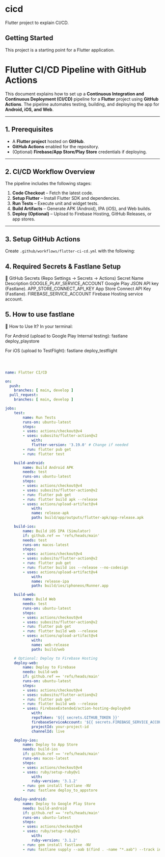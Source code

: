 # cicd

Flutter project to explain CI/CD.

## Getting Started

This project is a starting point for a Flutter application.

# Flutter CI/CD Pipeline with GitHub Actions

This document explains how to set up a **Continuous Integration and Continuous Deployment (CI/CD)** pipeline for a **Flutter** project using **GitHub Actions**. 
The pipeline automates testing, building, and deploying the app for **Android, iOS, and Web**.

---

## **1. Prerequisites**
- A **Flutter project** hosted on **GitHub**.
- **GitHub Actions** enabled for the repository.
- (Optional) **Firebase/App Store/Play Store** credentials if deploying.

---

## **2. CI/CD Workflow Overview**
The pipeline includes the following stages:
1. **Code Checkout** – Fetch the latest code.
2. **Setup Flutter** – Install Flutter SDK and dependencies.
3. **Run Tests** – Execute unit and widget tests.
4. **Build Artifacts** – Generate APK (Android), IPA (iOS), and Web builds.
5. **Deploy (Optional)** – Upload to Firebase Hosting, GitHub Releases, or app stores.

---

## **3. Setup GitHub Actions**
Create `.github/workflows/flutter-ci-cd.yml` with the following:

## **4. Required Secrets & Fastlane Setup**
🔑 GitHub Secrets (Repo Settings → Secrets → Actions)
Secret Name	Description
GOOGLE_PLAY_SERVICE_ACCOUNT	Google Play JSON API key (Fastlane).
APP_STORE_CONNECT_API_KEY	App Store Connect API Key (Fastlane).
FIREBASE_SERVICE_ACCOUNT	Firebase Hosting service account.


## 5. How to use fastlane
🚀 How to Use It?
In your terminal:

For Android (upload to Google Play Internal testing):
fastlane deploy_playstore

For iOS (upload to TestFlight):
fastlane deploy_testflight

```yaml



name: Flutter CI/CD

on:
  push:
    branches: [ main, develop ]
  pull_request:
    branches: [ main, develop ]

jobs:
    test:
        name: Run Tests
        runs-on: ubuntu-latest
        steps:
        - uses: actions/checkout@v4
        - uses: subosito/flutter-action@v2
            with:
            flutter-version: '3.19.0' # Change if needed
        - run: flutter pub get
        - run: flutter test

    build-android:
        name: Build Android APK
        needs: test
        runs-on: ubuntu-latest
        steps:
        - uses: actions/checkout@v4
        - uses: subosito/flutter-action@v2
        - run: flutter pub get
        - run: flutter build apk --release
        - uses: actions/upload-artifact@v4
            with:
            name: release-apk
            path: build/app/outputs/flutter-apk/app-release.apk

    build-ios:
        name: Build iOS IPA (Simulator)
        if: github.ref == 'refs/heads/main'
        needs: test
        runs-on: macos-latest
        steps:
        - uses: actions/checkout@v4
        - uses: subosito/flutter-action@v2
        - run: flutter pub get
        - run: flutter build ios --release --no-codesign
        - uses: actions/upload-artifact@v4
            with:
            name: release-ipa
            path: build/ios/iphoneos/Runner.app

    build-web:
        name: Build Web
        needs: test
        runs-on: ubuntu-latest
        steps:
        - uses: actions/checkout@v4
        - uses: subosito/flutter-action@v2
        - run: flutter pub get
        - run: flutter build web --release
        - uses: actions/upload-artifact@v4
            with:
            name: web-release
            path: build/web

    # Optional: Deploy to Firebase Hosting
    deploy-web:
        name: Deploy to Firebase
        needs: build-web
        if: github.ref == 'refs/heads/main'
        runs-on: ubuntu-latest
        steps:
        - uses: actions/checkout@v4
        - uses: subosito/flutter-action@v2
        - run: flutter pub get
        - run: flutter build web --release
        - uses: FirebaseExtended/action-hosting-deploy@v0
            with:
            repoToken: '${{ secrets.GITHUB_TOKEN }}'
            firebaseServiceAccount: '${{ secrets.FIREBASE_SERVICE_ACCOUNT }}'
            projectId: your-project-id
            channelId: live

    deploy-ios:  
        name: Deploy to App Store  
        needs: build-ios  
        if: github.ref == 'refs/heads/main'  
        runs-on: macos-latest  
        steps:  
        - uses: actions/checkout@v4  
        - uses: ruby/setup-ruby@v1  
            with:  
            ruby-version: '3.1.2'  
        - run: gem install fastlane -NV  
        - run: fastlane deploy_to_appstore  

    deploy-android:  
        name: Deploy to Google Play Store  
        needs: build-android  
        if: github.ref == 'refs/heads/main'  
        runs-on: ubuntu-latest  
        steps:  
        - uses: actions/checkout@v4  
        - uses: ruby/setup-ruby@v1  
            with:  
            ruby-version: '3.1.2'  
        - run: gem install fastlane -NV  
        - run: fastlane supply --aab $(find . -name "*.aab") --track internal --json_key "${{ secrets.GOOGLE_PLAY_SERVICE_ACCOUNT }}"  
